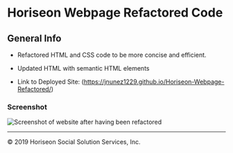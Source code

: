 # Horiseon Webpage Refactored Code

## General Info

*   Refactored HTML and CSS code to be more concise and efficient. 

*   Updated HTML with semantic HTML elements

*   Link to Deployed Site: (https://jnunez1229.github.io/Horiseon-Webpage-Refactored/)

### Screenshot

![Screenshot of website after having been refactored](Develop/assets/images/horiseon.homepage.refactored.png)

---
© 2019 Horiseon Social Solution Services, Inc.
